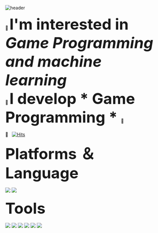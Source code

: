
![header](https://capsule-render.vercel.app/api?type=Waving&color=auto&height=300&section=header&text=Seon-hwan%20GIT-hub&fontSize=70)

👋
<strong style="font-size: 48px; font-weight:bold; text-decoration: none;">I'm interested in *Game Programming and machine learning* </strong>
<br>
🐤
<strong style="font-size: 48px; font-weight:bold; text-decoration: none;">I develop * Game Programming *  </strong>
💨
<br>
<br>
🏃&nbsp;&nbsp;
[![Hits](https://hits.seeyoufarm.com/api/count/incr/badge.svg?url=https%3A%2F%2Fgithub.com%2Ftjsghks2547&count_bg=%2379C83D&title_bg=%230DB1EC&icon=github.svg&icon_color=%23E7E7E7&title=hits&edge_flat=false)](https://hits.seeyoufarm.com)


<div align="left">
  <strong style="font-size: 48px; font-weight:bold; text-decoration: none;">Platforms ＆ Language</strong>
  <br>
  <br>
  <img src="https://img.shields.io/badge/c++-00599C?style=for-the-badge&logo=c%2B%2B&logoColor=white">
  <img src="https://img.shields.io/badge/Visual Studio-5C2D91?style=flat-square&logo=Visual Studio&logoColor=white"/>	
  <br>
  <br>
  <strong style="font-size: 48px; font-weight:bold; text-decoration: none;">Tools</strong>
  <br>
  <br>
  <img src="https://img.shields.io/badge/Android%20Studio-3DDC84?style=flat&logo=Android%20Studio&logoColor=white" />
  <img src="https://img.shields.io/badge/Firebase-FFCA28?style=flat&logo=Firebase&logoColor=white" />
  <img src="https://img.shields.io/badge/PostgreSQL-4169E1?style=flat&logo=PostgreSQL&logoColor=white" />
  <img src="https://img.shields.io/badge/GitHub-181717?style=flat&logo=GitHub&logoColor=white" />
  <img src="https://img.shields.io/badge/Notion-000000?style=flat&logo=Notion&logoColor=white" />
  <a href="https://velog.io/@tjsghks4874"><img src="https://img.shields.io/badge/Velog-3DDC84?style=flat-square&logo=Blogger&logoColor=white"/></a>
 
</div>





	
